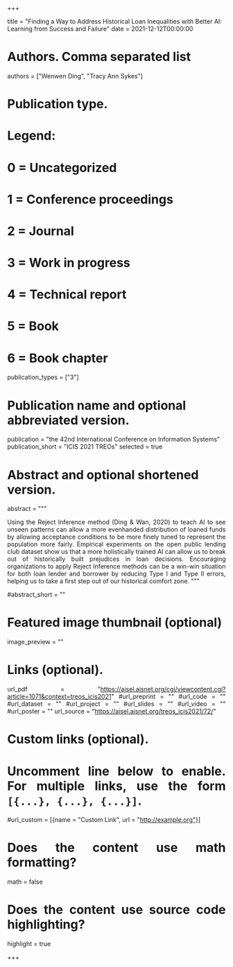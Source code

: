 +++

title = "Finding a Way to Address Historical Loan Inequalities with Better AI: Learning from Success and Failure"
date = 2021-12-12T00:00:00

# Authors. Comma separated list
authors = ["Wenwen Ding", "Tracy Ann Sykes"]

# Publication type.
# Legend:
# 0 = Uncategorized
# 1 = Conference proceedings
# 2 = Journal
# 3 = Work in progress
# 4 = Technical report
# 5 = Book
# 6 = Book chapter
publication_types = ["3"]

# Publication name and optional abbreviated version.
publication = "the 42nd International Conference on Information Systems"
publication_short = "ICIS 2021 TREOs"
selected = true

# Abstract and optional shortened version.
abstract = """<div align="justify"> 
Using the Reject Inference method (Ding & Wan, 2020) to teach AI to see unseen patterns can allow a more evenhanded distribution of loaned funds by allowing acceptance conditions to be more finely tuned to represent the population more fairly. Empirical experiments on the open public lending club dataset show us that a more holistically trained AI can allow us to break out of historically built prejudices in loan decisions. Encouraging organizations to apply Reject Inference methods can be a win-win situation for both loan lender and borrower by reducing Type I and Type II errors, helping us to take a first step out of our historical comfort zone.
"""

#abstract_short = ""

# Featured image thumbnail (optional)
image_preview = ""



# Links (optional).
url_pdf = "https://aisel.aisnet.org/cgi/viewcontent.cgi?article=1071&context=treos_icis2021"
#url_preprint = ""
#url_code = ""
#url_dataset = ""
#url_project = ""
#url_slides = ""
#url_video = ""
#url_poster = ""
url_source = "https://aisel.aisnet.org/treos_icis2021/72/"

# Custom links (optional).
#   Uncomment line below to enable. For multiple links, use the form `[{...}, {...}, {...}]`.
#url_custom = [{name = "Custom Link", url = "http://example.org"}]

# Does the content use math formatting?
math = false

# Does the content use source code highlighting?
highlight = true


+++
